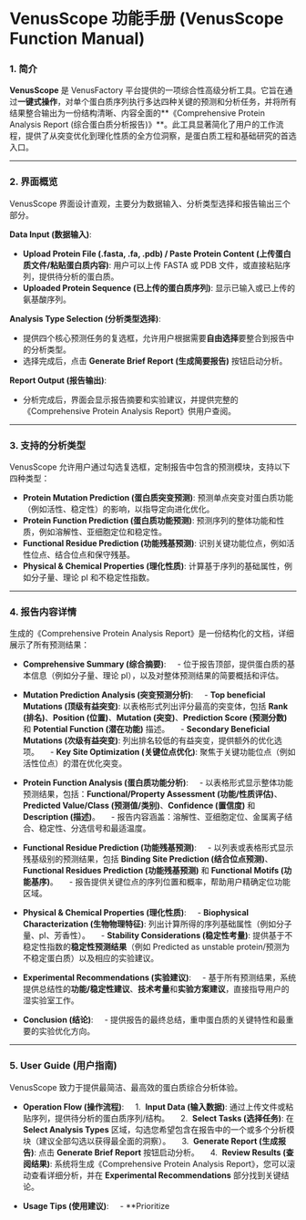 # VenusScope 功能手册 (VenusScope Function Manual)

### 1. 简介

**VenusScope** 是 VenusFactory 平台提供的一项综合性高级分析工具。它旨在通过**一键式操作**，对单个蛋白质序列执行多达四种关键的预测和分析任务，并将所有结果整合输出为一份结构清晰、内容全面的**《Comprehensive Protein Analysis Report (综合蛋白质分析报告)》**。此工具显著简化了用户的工作流程，提供了从突变优化到理化性质的全方位洞察，是蛋白质工程和基础研究的首选入口。

---

### 2. 界面概览

VenusScope 界面设计直观，主要分为数据输入、分析类型选择和报告输出三个部分。

**Data Input (数据输入)**:
- **Upload Protein File (.fasta, .fa, .pdb) / Paste Protein Content (上传蛋白质文件/粘贴蛋白质内容)**: 用户可以上传 FASTA 或 PDB 文件，或直接粘贴序列，提供待分析的蛋白质。
- **Uploaded Protein Sequence (已上传的蛋白质序列)**: 显示已输入或已上传的氨基酸序列。

**Analysis Type Selection (分析类型选择)**:
- 提供四个核心预测任务的复选框，允许用户根据需要**自由选择**要整合到报告中的分析类型。
- 选择完成后，点击 **Generate Brief Report (生成简要报告)** 按钮启动分析。

**Report Output (报告输出)**:
- 分析完成后，界面会显示报告摘要和实验建议，并提供完整的《Comprehensive Protein Analysis Report》供用户查阅。

---

### 3. 支持的分析类型

VenusScope 允许用户通过勾选复选框，定制报告中包含的预测模块，支持以下四种类型：

- **Protein Mutation Prediction (蛋白质突变预测)**: 预测单点突变对蛋白质功能（例如活性、稳定性）的影响，以指导定向进化优化。
- **Protein Function Prediction (蛋白质功能预测)**: 预测序列的整体功能和性质，例如溶解性、亚细胞定位和稳定性。
- **Functional Residue Prediction (功能残基预测)**: 识别关键功能位点，例如活性位点、结合位点和保守残基。
- **Physical & Chemical Properties (理化性质)**: 计算基于序列的基础属性，例如分子量、理论 pI 和不稳定性指数。

---

### 4. 报告内容详情

生成的《Comprehensive Protein Analysis Report》是一份结构化的文档，详细展示了所有预测结果：

- **Comprehensive Summary (综合摘要)**:
    - 位于报告顶部，提供蛋白质的基本信息（例如分子量、理论 pI），以及对整体预测结果的简要概括和评估。

- **Mutation Prediction Analysis (突变预测分析)**:
    - **Top beneficial Mutations (顶级有益突变)**: 以表格形式列出评分最高的突变体，包括 **Rank (排名)**、**Position (位置)**、**Mutation (突变)**、**Prediction Score (预测分数)** 和 **Potential Function (潜在功能)** 描述。
    - **Secondary Beneficial Mutations (次级有益突变)**: 列出排名较低的有益突变，提供额外的优化选项。
    - **Key Site Optimization (关键位点优化)**: 聚焦于关键功能位点（例如活性位点）的潜在优化突变。

- **Protein Function Analysis (蛋白质功能分析)**:
    - 以表格形式显示整体功能预测结果，包括：**Functional/Property Assessment (功能/性质评估)**、**Predicted Value/Class (预测值/类别)**、**Confidence (置信度)** 和 **Description (描述)**。
    - 报告内容涵盖：溶解性、亚细胞定位、金属离子结合、稳定性、分选信号和最适温度。

- **Functional Residue Prediction (功能残基预测)**:
    - 以列表或表格形式显示残基级别的预测结果，包括 **Binding Site Prediction (结合位点预测)**、**Functional Residues Prediction (功能残基预测)** 和 **Functional Motifs (功能基序)**。
    - 报告提供关键位点的序列位置和概率，帮助用户精确定位功能区域。

- **Physical & Chemical Properties (理化性质)**:
    - **Biophysical Characterization (生物物理特征)**: 列出计算所得的序列基础属性（例如分子量、pI、芳香性）。
    - **Stability Considerations (稳定性考量)**: 提供基于不稳定性指数的**稳定性预测结果**（例如 Predicted as unstable protein/预测为不稳定蛋白质）以及相应的实验建议。

- **Experimental Recommendations (实验建议)**:
    - 基于所有预测结果，系统提供总结性的**功能/稳定性建议**、**技术考量**和**实验方案建议**，直接指导用户的湿实验室工作。

- **Conclusion (结论)**:
    - 提供报告的最终总结，重申蛋白质的关键特性和最重要的实验优化方向。

---

### 5. User Guide (用户指南)

VenusScope 致力于提供最简洁、最高效的蛋白质综合分析体验。

- **Operation Flow (操作流程)**:
    1.  **Input Data (输入数据)**: 通过上传文件或粘贴序列，提供待分析的蛋白质序列/结构。
    2.  **Select Tasks (选择任务)**: 在 **Select Analysis Types** 区域，勾选您希望包含在报告中的一个或多个分析模块（建议全部勾选以获得最全面的洞察）。
    3.  **Generate Report (生成报告)**: 点击 **Generate Brief Report** 按钮启动分析。
    4.  **Review Results (查阅结果)**: 系统将生成《Comprehensive Protein Analysis Report》，您可以滚动查看详细分析，并在 **Experimental Recommendations** 部分找到关键结论。

- **Usage Tips (使用建议)**:
    - **Prioritize
